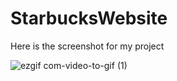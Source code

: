 # StarbucksWebsite
Here is the screenshot for my project

![ezgif com-video-to-gif (1)](https://github.com/alintapanygt/StarbucksWebsite/assets/151405768/d14f3fd1-9e61-49f0-8203-d7a68798a9e0)
